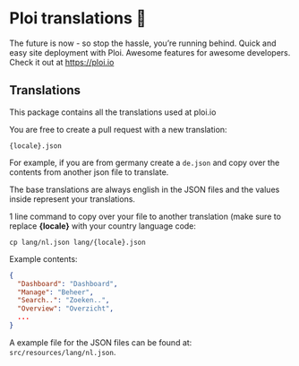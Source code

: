 # Ploi translations 🚀

The future is now - so stop the hassle, you’re running behind. Quick and easy site deployment with Ploi. Awesome features for awesome developers. Check it out at https://ploi.io

## Translations

This package contains all the translations used at ploi.io

You are free to create a pull request with a new translation:

`{locale}.json`

For example, if you are from germany create a `de.json` and copy over the contents from another json file to translate.

The base translations are always english in the JSON files and the values inside represent your translations.

1 line command to copy over your file to another translation (make sure to replace **{locale}** with your country language code:

`cp lang/nl.json lang/{locale}.json`

Example contents:
```json
{
  "Dashboard": "Dashboard",
  "Manage": "Beheer",
  "Search..": "Zoeken..",
  "Overview": "Overzicht",
  ...
}
```

A example file for the JSON files can be found at: `src/resources/lang/nl.json`.
